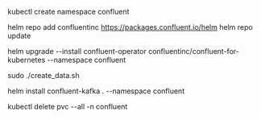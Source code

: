 kubectl create namespace confluent

helm repo add confluentinc https://packages.confluent.io/helm
helm repo update

helm upgrade --install confluent-operator confluentinc/confluent-for-kubernetes --namespace confluent

sudo ./create_data.sh

helm install confluent-kafka . --namespace confluent

kubectl delete pvc --all -n confluent